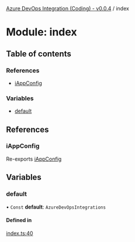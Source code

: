 [Azure DevOps Integration (Coding) - v0.0.4](../README.md) / index

# Module: index

## Table of contents

### References

- [iAppConfig](index.md#iappconfig)

### Variables

- [default](index.md#default)

## References

### iAppConfig

Re-exports [iAppConfig](../interfaces/config_iAppConfig.iAppConfig.md)

## Variables

### default

• `Const` **default**: `AzureDevOpsIntegrations`

#### Defined in

[index.ts:40](https://github.com/jeysgar1/azure-devops-api-kms/blob/65a7ab4/src/index.ts#L40)
